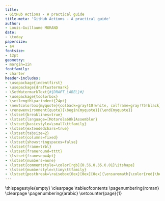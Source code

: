 ```yaml
---
title:
- GitHub Actions - A practical guide
title-meta: 'GitHub Actions - A practical guide'
author:
- Louis-Guillaume MORAND
date:
- \today
papersize:
- a4
fontsize:
- 12pt
geometry:
- margin=1in
fontfamily:
- charter
header-includes:
- \usepackage{indentfirst}
- \usepackage{draftwatermark}
- \SetWatermarkText{#{DRAFT_LABEL}#}
- \usepackage{tcolorbox}
- \setlength\parindent{24pt}
- \newtcolorbox{myquote}{colback=gray!10!white, colframe=gray!75!black}
- \renewenvironment{quote}{\begin{myquote}}{\end{myquote}}
- \lstset{breaklines=true}
- \lstset{language=[Motorola68k]Assembler}
- \lstset{basicstyle=\small\ttfamily}
- \lstset{extendedchars=true}
- \lstset{tabsize=2}
- \lstset{columns=fixed}
- \lstset{showstringspaces=false}
- \lstset{frame=trbl}
- \lstset{frameround=tttt}
- \lstset{framesep=4pt}
- \lstset{numbers=none}
- \lstset{commentstyle=\color[rgb]{0.56,0.35,0.01}\itshape}
- \lstset{numberstyle=\tiny\ttfamily}
- \lstset{postbreak=\raisebox{0ex}[0ex][0ex]{\ensuremath{\color{red}\hookrightarrow\space}}}
---
```


\thispagestyle{empty}
\clearpage
\tableofcontents
\pagenumbering{roman}
\clearpage
\pagenumbering{arabic}
\setcounter{page}{1}